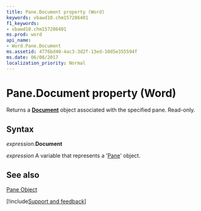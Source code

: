 ```yaml
---
title: Pane.Document property (Word)
keywords: vbawd10.chm157286401
f1_keywords:
- vbawd10.chm157286401
ms.prod: word
api_name:
- Word.Pane.Document
ms.assetid: 4776bd40-4ac3-3d2f-13ed-10d5e355594f
ms.date: 06/08/2017
localization_priority: Normal
---
```



# Pane.Document property (Word)

Returns a  **[Document](Word.Document.md)** object associated with the specified pane. Read-only.


## Syntax

_expression_.**Document**

_expression_ A variable that represents a '[Pane](Word.Pane.md)' object.


## See also


[Pane Object](Word.Pane.md)

[!include[Support and feedback](~/includes/feedback-boilerplate.md)]